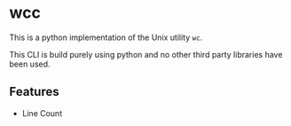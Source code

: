# wcc
This is a python implementation of the Unix utility `wc`.

This CLI is build purely using python and no other third party libraries have been used.

## Features

- Line Count


